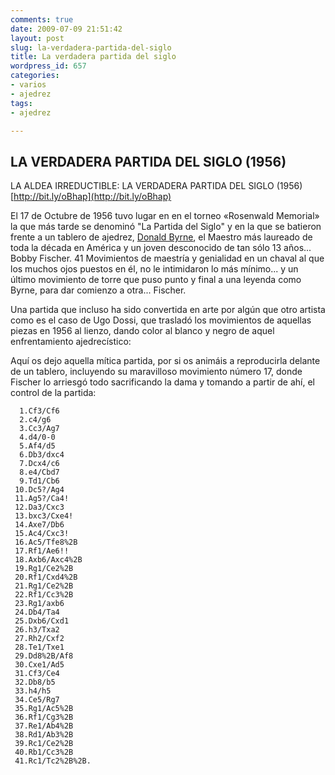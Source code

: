 ```yaml
---
comments: true
date: 2009-07-09 21:51:42
layout: post
slug: la-verdadera-partida-del-siglo
title: La verdadera partida del siglo
wordpress_id: 657
categories:
- varios
- ajedrez
tags:
- ajedrez

---
```


## LA VERDADERA PARTIDA DEL SIGLO (1956)

LA ALDEA IRREDUCTIBLE: LA VERDADERA PARTIDA DEL SIGLO (1956) [http://bit.ly/oBhap](http://bit.ly/oBhap)
 
El 17 de Octubre de 1956 tuvo lugar en en el torneo «Rosenwald Memorial» la que más tarde se denominó "La Partida del Siglo" y en la que se batieron frente a un tablero de ajedrez, [Donald Byrne][3], el Maestro más laureado de toda la década en América y un joven desconocido de tan sólo 13 años... Bobby Fischer.
41 Movimientos de maestría y genialidad en un chaval al que los muchos ojos puestos en él, no le intimidaron lo más mínimo... y un último movimiento de torre que puso punto y final a una leyenda como Byrne, para dar comienzo a otra... Fischer.

Una partida que incluso ha sido convertida en arte por algún que otro artista como es el caso de Ugo Dossi, que trasladó los movimientos de aquellas piezas en 1956 al lienzo, dando color al blanco y negro de aquel enfrentamiento ajedrecístico:

  
Aquí os dejo aquella mítica partida, por si os animáis a reproducirla delante de un tablero, incluyendo su maravilloso movimiento número 17, donde Fischer lo arriesgó todo sacrificando la dama y tomando a partir de ahí, el control de la partida: 
 
>
	  1.Cf3/Cf6
	  2.c4/g6
	  3.Cc3/Ag7
	  4.d4/0-0 
	  5.Af4/d5 
	  6.Db3/dxc4 
	  7.Dcx4/c6 
	  8.e4/Cbd7 
	  9.Td1/Cb6 
	 10.Dc5?/Ag4 
	 11.Ag5?/Ca4! 
	 12.Da3/Cxc3 
	 13.bxc3/Cxe4! 
	 14.Axe7/Db6 
	 15.Ac4/Cxc3! 
	 16.Ac5/Tfe8%2B 
	 17.Rf1/Ae6!! 
	 18.Axb6/Axc4%2B 
	 19.Rg1/Ce2%2B 
	 20.Rf1/Cxd4%2B 
	 21.Rg1/Ce2%2B 
	 22.Rf1/Cc3%2B 
	 23.Rg1/axb6 
	 24.Db4/Ta4 
	 25.Dxb6/Cxd1 
	 26.h3/Txa2 
	 27.Rh2/Cxf2 
	 28.Te1/Txe1 
	 29.Dd8%2B/Af8 
	 30.Cxe1/Ad5 
	 31.Cf3/Ce4 
	 32.Db8/b5 
	 33.h4/h5 
	 34.Ce5/Rg7 
	 35.Rg1/Ac5%2B 
	 36.Rf1/Cg3%2B 
	 37.Re1/Ab4%2B 
	 38.Rd1/Ab3%2B 
	 39.Rc1/Ce2%2B 
	 40.Rb1/Cc3%2B 
	 41.Rc1/Tc2%2B%2B.
>

 [1]: http://en.wikipedia.org/wiki/The_Game_of_the_Century_%28chess%29
 [2]: http://ajedrezespectacular.net/
 [3]: http://en.wikipedia.org/wiki/Donald_Byrne
 [4]: http://boym.com/
 [5]: http://aldea-irreductible.blogspot.com/2007/10/flash-documental-todas-las-entradas.html


